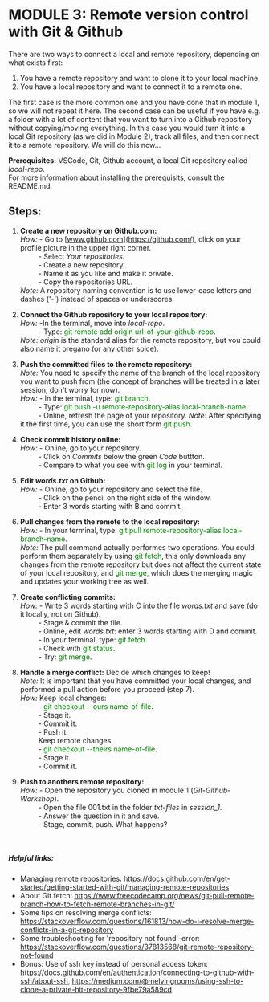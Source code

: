 # **MODULE 3: Remote version control with Git & Github** 

There are two ways to connect a local and remote repository, depending on what exists first: <br />
1. You have a remote repository and want to clone it to your local machine. <br />
2. You have a local repository and want to connect it to a remote one. <br />

The first case is the more common one and you have done that in module 1, so we will not repeat it here. The second case can be useful if you have e.g. a folder with a lot of content that you want to turn into a Github repository without copying/moving everything. In this case you would turn it into a local Git repository (as we did in Module 2), track all files, and then connect it to a remote repository. We will do this now... <br />

**Prerequisites:** VSCode, Git, Github account, a local Git repository called *local-repo*. <br />
For more information about installing the prerequisits, consult the README.md. <br />

## Steps:
1. **Create a new repository on Github.com:** <br />
*How:* - Go to [www.github.com](https://github.com/), click on your profile picture in the upper right corner.<br />
&emsp; &emsp; - Select *Your repositories*. <br />
&emsp; &emsp; - Create a new repository. <br />
&emsp; &emsp; - Name it as you like and make it private. <br />
&emsp; &emsp; - Copy the repositories URL. <br />
*Note:* A repository naming convention is to use lower-case letters and dashes ('-') instead of spaces or underscores. <br />

2. **Connect the Github repository to your local repository:** <br />
*How:* -In the terminal, move into *local-repo*. <br />
&emsp; &emsp; - Type: <span style="color:green"> git remote add origin url-of-your-github-repo</span>. <br />
*Note:* *origin* is the standard alias for the remote repository, but you could also name it oregano (or any other spice). <br />

3. **Push the committed files to the remote repository:** <br />
*Note:* You need to specify the name of the branch of the local repository you want to push from (the concept of branches will be treated in a later session, don't worry for now). <br />
*How:* - In the terminal, type: <span style="color:green"> git branch</span>. <br />
&emsp; &emsp; - Type: <span style="color:green"> git push -u remote-repository-alias local-branch-name</span>. <br />
&emsp; &emsp; - Online, refresh the page of your repository.
*Note:* After specifying it the first time, you can use the short form <span style="color:green"> git push</span>. <br />

4. **Check commit history online:** <br />
*How:* - Online, go to your repository. <br />
&emsp; &emsp; - Click on *Commits* below the green *Code* buttton. <br />
&emsp; &emsp; - Compare to what you see with <span style="color:green"> git log</span> in your terminal. <br />

5. **Edit *words.txt* on Github:** <br />
*How:* - Online, go to your repository and select the file. <br />
&emsp; &emsp; - Click on the pencil on the right side of the window.<br />
&emsp; &emsp; - Enter 3 words starting with B and commit. <br />

6. **Pull changes from the remote to the local repository:** <br />
*How:* - In your terminal, type: <span style="color:green"> git pull remote-repository-alias local-branch-name</span>. <br />
*Note:* The pull command actually performes two operations. You could perform them separately by using <span style="color:green"> git fetch</span>, this only downloads any changes from the remote repository but does not affect the current state of your local repository, and <span style="color:green"> git merge</span>, which does the merging magic and updates your working tree as well. <br />

7. **Create conflicting commits:** <br />
*How:* - Write 3 words starting with C into the file *words.txt* and save (do it locally, not on Github). <br />
&emsp; &emsp; - Stage & commit the file. <br />
&emsp; &emsp; - Online, edit *words.txt*: enter 3 words starting with D and commit.<br />
&emsp; &emsp; - In your terminal, type: <span style="color:green"> git fetch</span>. <br />
&emsp; &emsp; - Check with <span style="color:green"> git status</span>. <br />
&emsp; &emsp; - Try: <span style="color:green"> git merge</span>. <br />

8. **Handle a merge conflict:** Decide which changes to keep!<br />
*Note:* It is important that you have committed your local changes, and performed a pull action before you proceed (step 7). <br />
*How:* Keep local changes: <br />
&emsp; &emsp; - <span style="color:green"> git checkout --ours name-of-file</span>. <br />
&emsp; &emsp; - Stage it. <br />
&emsp; &emsp; - Commit it. <br />
&emsp; &emsp; - Push it. <br />
&emsp; &emsp; Keep remote changes: <br />
&emsp; &emsp; - <span style="color:green"> git checkout --theirs name-of-file</span>. <br />
&emsp; &emsp; - Stage it. <br />
&emsp; &emsp; - Commit it. <br />

9. **Push to anothers remote repository:** <br />
*How:* - Open the repository you cloned in module 1 (*Git-Github-Workshop*). <br />
&emsp; &emsp; - Open the file 001.txt in the folder *txt-files* in *session_1*. <br />
&emsp; &emsp; - Answer the question in it and save. <br />
&emsp; &emsp; - Stage, commit, push. What happens? <br />
<br />


##### Helpful links:
- Managing remote repositories: https://docs.github.com/en/get-started/getting-started-with-git/managing-remote-repositories
- About Git fetch: https://www.freecodecamp.org/news/git-pull-remote-branch-how-to-fetch-remote-branches-in-git/
- Some tips on resolving merge conflicts: https://stackoverflow.com/questions/161813/how-do-i-resolve-merge-conflicts-in-a-git-repository
- Some troubleshooting for 'repository not found'-error: https://stackoverflow.com/questions/37813568/git-remote-repository-not-found
- Bonus: Use of ssh key instead of personal access token: https://docs.github.com/en/authentication/connecting-to-github-with-ssh/about-ssh, https://medium.com/@melvingrooms/using-ssh-to-clone-a-private-hit-repository-9fbe79a589cd